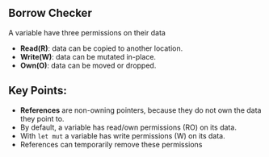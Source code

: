 ## Borrow Checker
A variable have three permissions on their data
- **Read(R)**: data can be copied to another location.
- **Write(W)**: data can be mutated in-place.
- **Own(O)**: data can be moved or dropped.

## Key Points:
- **References** are non-owning pointers, because they do not own the data they point to.
- By default, a variable has read/own permissions (RO) on its data.
- With ` let mut ` a variable has write permissions (W) on its data.
- References can temporarily remove these permissions